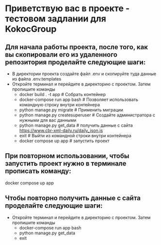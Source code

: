 # Приветствую вас в проекте - тестовом задлании для KokocGroup

## Для начала работы проекта, после того, как вы скопировали его из удаленного репозитория проделайте следующие шаги:

- В директории проекта создайте файл .env и скопируйте туда данные из файла .env.templates 
- Откройте терминал и перейдите в директорию с проектом. Затем пропишите команды 
  - docker build . -t app # Собрать контейнер
  - docker-compose run app bash # Позволяет использовать командную строку внутри контейнера
  - python manage.py migrate # Применить миграции 
  - python manage.py createsuperuser # Создайте администратора с нужными для вас данными
  - python manage.py get_data # получить данные с сайта https://www.cbr-xml-daily.ru/daily_json.js
  - exit # Выйти из командной строки внутри контейнера
  - docker compose up app # запустить проект
  
## При повторном использовании, чтобы запустить проект нужно в терминале прописать команду:
docker compose up app

## Чтобы повторно получить данные с сайта проделайте следующие шаги:
- Откройте терминал и перейдите в директорию с проектом. Затем пропишите команды 
  - docker-compose run app bash
  - python manage.py get_data
  - exit
  